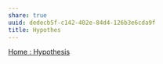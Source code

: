 ```yaml
---
share: true
uuid: dedecb5f-c142-402e-84d4-126b3e6cda9f
title: Hypothes
---
```



[Home : Hypothesis](https://web.hypothes.is/)
